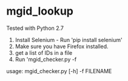 mgid_lookup
===========
Tested with Python 2.7

1. Install Selenium - Run 'pip install selenium'
2. Make sure you have Firefox installed.
3. get a list of IDs in a file
4. Run 'mgid_checker.py -f <yourfile>

usage: mgid_checker.py [-h] -f FILENAME
